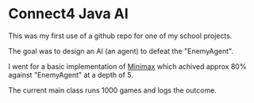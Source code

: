# Connect4 Java AI

This was my first use of a github repo for one of my school projects.

The goal was to design an AI (an agent) to defeat the "EnemyAgent".

I went for a basic implementation of [Minimax](https://en.wikipedia.org/wiki/Minimax) which achived approx 80% against "EnemyAgent" at a depth of 5.

The current main class runs 1000 games and logs the outcome.